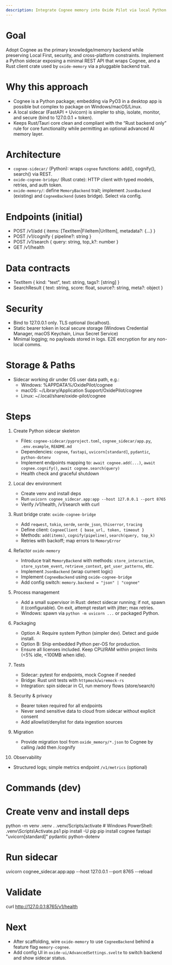 ```yaml
---
description: Integrate Cognee memory into Oxide Pilot via local Python sidecar and Rust bridge
---
```


# Goal
Adopt Cognee as the primary knowledge/memory backend while preserving Local First, security, and cross-platform constraints. Implement a Python sidecar exposing a minimal REST API that wraps Cognee, and a Rust client crate used by `oxide-memory` via a pluggable backend trait.

# Why this approach
- Cognee is a Python package; embedding via PyO3 in a desktop app is possible but complex to package on Windows/macOS/Linux.
- A local sidecar (FastAPI + Uvicorn) is simpler to ship, isolate, monitor, and secure (bind to 127.0.0.1 + token).
- Keeps Rust/Tauri core clean and compliant with the “Rust backend only” rule for core functionality while permitting an optional advanced AI memory layer.

# Architecture
- `cognee-sidecar/` (Python): wraps `cognee` functions: add(), cognify(), search() via REST.
- `oxide-cognee-bridge/` (Rust crate): HTTP client with typed models, retries, and auth token.
- `oxide-memory/`: define `MemoryBackend` trait; implement `JsonBackend` (existing) and `CogneeBackend` (uses bridge). Select via config.

# Endpoints (initial)
- POST /v1/add { items: [TextItem|FileItem|UrlItem], metadata?: {...} }
- POST /v1/cognify { pipeline?: string }
- POST /v1/search { query: string, top_k?: number }
- GET /v1/health

# Data contracts
- TextItem { kind: "text", text: string, tags?: [string] }
- SearchResult { text: string, score: float, source?: string, meta?: object }

# Security
- Bind to 127.0.0.1 only. TLS optional (localhost).
- Static bearer token in local secure storage (Windows Credential Manager, macOS Keychain, Linux Secret Service)
- Minimal logging; no payloads stored in logs. E2E encryption for any non-local comms.

# Storage & Paths
- Sidecar working dir under OS user data path, e.g.:
  - Windows: %APPDATA%/OxidePilot/cognee
  - macOS: ~/Library/Application Support/OxidePilot/cognee
  - Linux: ~/.local/share/oxide-pilot/cognee

# Steps
1. Create Python sidecar skeleton
   - Files: `cognee-sidecar/pyproject.toml`, `cognee_sidecar/app.py`, `.env.example`, `README.md`
   - Dependencies: `cognee`, `fastapi`, `uvicorn[standard]`, `pydantic`, `python-dotenv`
   - Implement endpoints mapping to: `await cognee.add(...)`, `await cognee.cognify()`, `await cognee.search(query)`
   - Health check and graceful shutdown

2. Local dev environment
   - Create venv and install deps
   - Run `uvicorn cognee_sidecar.app:app --host 127.0.0.1 --port 8765`
   - Verify /v1/health, /v1/search with curl

3. Rust bridge crate: `oxide-cognee-bridge`
   - Add `reqwest`, `tokio`, `serde`, `serde_json`, `thiserror`, `tracing`
   - Define client: `CogneeClient { base_url, token, timeout }`
   - Methods: `add(items)`, `cognify(pipeline)`, `search(query, top_k)`
   - Retries with backoff; map errors to `MemoryError`

4. Refactor `oxide-memory`
   - Introduce trait `MemoryBackend` with methods: `store_interaction`, `store_system_event`, `retrieve_context`, `get_user_patterns`, etc.
   - Implement `JsonBackend` (wrap current logic)
   - Implement `CogneeBackend` using `oxide-cognee-bridge`
   - Add config switch: `memory.backend = "json" | "cognee"`

5. Process management
   - Add a small supervisor in Rust: detect sidecar running; if not, spawn it (configurable). On exit, attempt restart with jitter; max retries.
   - Windows: spawn via `python -m uvicorn ...` or packaged Python.

6. Packaging
   - Option A: Require system Python (simpler dev). Detect and guide install.
   - Option B: Ship embedded Python per-OS for production.
   - Ensure all licenses included. Keep CPU/RAM within project limits (<5% idle, <100MB when idle).

7. Tests
   - Sidecar: pytest for endpoints, mock Cognee if needed
   - Bridge: Rust unit tests with `httpmock`/`wiremock-rs`
   - Integration: spin sidecar in CI, run memory flows (store/search)

8. Security & privacy
   - Bearer token required for all endpoints
   - Never send sensitive data to cloud from sidecar without explicit consent
   - Add allowlist/denylist for data ingestion sources

9. Migration
   - Provide migration tool from `oxide_memory/*.json` to Cognee by calling /add then /cognify

10. Observability
   - Structured logs; simple metrics endpoint `/v1/metrics` (optional)

# Commands (dev)
# Create venv and install deps
python -m venv .venv
. .venv/Scripts/activate  # Windows PowerShell: .venv\Scripts\Activate.ps1
pip install -U pip
pip install cognee fastapi "uvicorn[standard]" pydantic python-dotenv

# Run sidecar
uvicorn cognee_sidecar.app:app --host 127.0.0.1 --port 8765 --reload

# Validate
curl http://127.0.0.1:8765/v1/health

# Next
- After scaffolding, wire `oxide-memory` to use `CogneeBackend` behind a feature flag `memory-cognee`.
- Add config UI in `oxide-ui/AdvancedSettings.svelte` to switch backend and show sidecar status.
